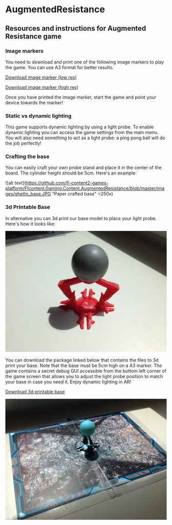 # AugmentedResistance

## Resources and instructions for Augmented Resistance game

### Image markers

You need to download and print one of the following image markers to play the game. You can use A3 format for better results.

[Download image marker (low res)](https://github.com/fi-content2-games-platform/FIcontent.Gaming.Content.AugmentedResistance/releases/download/1.0/marker_low.jpg)

[Download image marker (high res)](https://github.com/fi-content2-games-platform/FIcontent.Gaming.Content.AugmentedResistance/releases/download/1.0/marker_hi.jpg)

Once you have printed the image marker, start the game and point your device towards the marker!

### Static vs dynamic lighting

This game supports dynamic lighting by using a light probe. To enable dynamic lighting you can access the game settings from the main menu. You will also need something to act as a light probe: a ping pong ball will do the job perfectly!

### Crafting the base

You can easily craft your own probe stand and place it in the center of the board. The cylinder height should be 5cm.
Here's an example:

![alt text](https://github.com/fi-content2-games-platform/FIcontent.Gaming.Content.AugmentedResistance/blob/master/images/ghetto_base.JPG "Paper crafted base" =250x)

### 3d Printable Base

In alternative you can 3d print our base model to place your light probe. Here's how it looks like:

![alt text](https://github.com/fi-content2-games-platform/FIcontent.Gaming.Content.AugmentedResistance/blob/master/images/3d_print_base.JPG "3d printed base")


You can download the package linked below that contains the files to 3d print your base. Note that the base must be 5cm high on a A3 marker. The game contains a secret debug GUI accessible from the bottom left corner of the game screen that allows you to adjust the light probe position to match your base in case you need it.
Enjoy dynamic lighting in AR!

[Download 3d printable base](https://github.com/fi-content2-games-platform/FIcontent.Gaming.Content.AugmentedResistance/releases/download/1.0/base.rar)

![alt text](https://github.com/fi-content2-games-platform/FIcontent.Gaming.Content.AugmentedResistance/blob/master/images/board_setup.JPG "Final board setup")

